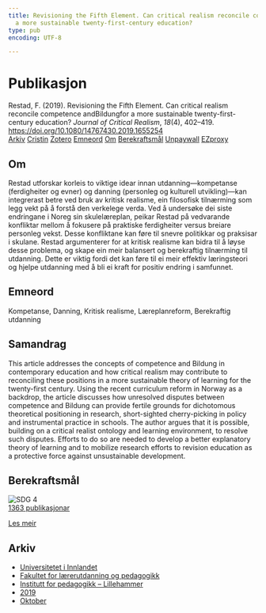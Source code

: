 ```yaml
---
title: Revisioning the Fifth Element. Can critical realism reconcile competence andBildungfor
  a more sustainable twenty-first-century education?
type: pub
encoding: UTF-8

---
```

<h1>Publikasjon</h1>
<article id="csl-bib-container-NA5SUWK2" class="csl-bib-container">
  <div class="csl-bib-body"> <div class="csl-entry">Restad, F. (2019). Revisioning the Fifth Element. Can critical realism reconcile competence andBildungfor a more sustainable twenty-first-century education? <i>Journal of Critical Realism</i>, <i>18</i>(4), 402–419. <a href="https://doi.org/10.1080/14767430.2019.1655254">https://doi.org/10.1080/14767430.2019.1655254</a></div> </div>
  <div class="csl-bib-buttons">
    <a href="#taxonomy-article-NA5SUWK2" alt="archive" class="csl-bib-button">Arkiv</a>
    <a href="https://app.cristin.no/results/show.jsf?id=1739715" alt="Cristin" class="csl-bib-button">Cristin</a>
    <a href="http://zotero.org/groups/5881554/items/NA5SUWK2" alt="Zotero" class="csl-bib-button">Zotero</a>
    <a href="#keywords-article-NA5SUWK2" alt="keywords" class="csl-bib-button">Emneord</a>
    <a href="#about-article-NA5SUWK2" alt="about_pub" class="csl-bib-button">Om</a>
    <a href="#sdg-article-NA5SUWK2" alt="sdg" class="csl-bib-button">Berekraftsmål</a>
    <a href="https://doi.org/10.1080/14767430.2019.1655254" alt="Unpaywall" class="csl-bib-button">Unpaywall</a>
    <a href="https://doi.org/10.1080/14767430.2019.1655254" alt="EZproxy" class="csl-bib-button">EZproxy</a>
  </div>
  <div id="csl-bib-meta-container-NA5SUWK2"></div>
</article>
<div id="csl-bib-meta-NA5SUWK2" class="csl-bib-meta">
  <article id="about-article-NA5SUWK2" class="about_pub-article">
    <h1>Om</h1>
    Restad utforskar korleis to viktige idear innan utdanning—kompetanse (ferdigheiter og evner) og danning (personleg og kulturell utvikling)—kan integrerast betre ved bruk av kritisk realisme, ein filosofisk tilnærming som legg vekt på å forstå den verkelege verda. Ved å undersøke dei siste endringane i Noreg sin skulelæreplan, peikar Restad på vedvarande konfliktar mellom å fokusere på praktiske ferdigheiter versus breiare personleg vekst. Desse konfliktane kan føre til snevre politikkar og praksisar i skulane. Restad argumenterer for at kritisk realisme kan bidra til å løyse desse problema, og skape ein meir balansert og berekraftig tilnærming til utdanning. Dette er viktig fordi det kan føre til ei meir effektiv læringsteori og hjelpe utdanning med å bli ei kraft for positiv endring i samfunnet.
  </article>
  <article id="keywords-article-NA5SUWK2" class="keywords-article">
    <h1>Emneord</h1>
    Kompetanse, Danning, Kritisk realisme, Læreplanreform, Berekraftig utdanning
  </article>
  <article id="abstract-article-NA5SUWK2" class="abstract-article">
    <h1>Samandrag</h1>
    This article addresses the concepts of competence and Bildung in contemporary education and how critical realism may contribute to reconciling these positions in a more sustainable theory of learning for the twenty-first century. Using the recent curriculum reform in Norway as a backdrop, the article discusses how unresolved disputes between competence and Bildung can provide fertile grounds for dichotomous theoretical positioning in research, short-sighted cherry-picking in policy and instrumental practice in schools. The author argues that it is possible, building on a critical realist ontology and learning environment, to resolve such disputes. Efforts to do so are needed to develop a better explanatory theory of learning and to mobilize research efforts to revision education as a protective force against unsustainable development.
  </article>
  <article id="sdg-article-NA5SUWK2" class="sdg-article">
    <h1>Berekraftsmål</h1>
    <div class="sdg-container"><div id="sdg4" class="sdg">
        <img src="{{< params subfolder >}}images/sdg/sdg04_nn.png" class="image" alt="SDG 4">
        <div class="sdg-overlay">
          <a href="{{< params subfolder >}}nn/archive/?sdg=4#archive" class="sdg-publication-count"><span>1363</span> publikasjonar</a>
          <p><a href="https://fn.no/om-fn/fns-baerekraftsmaal/god-utdanning?lang=nno-NO" class="sdg-read-more">Les meir</a></p>
        </div>
      </div></div>
  </article>
  <article id="taxonomy-article-NA5SUWK2" class="taxonomy-article">
    <h1>Arkiv</h1>
    <ul>
      <li><a href="{{< params subfolder >}}nn/archive/?key=3DCRN523">Universitetet i Innlandet</a></li>
      <li><a href="{{< params subfolder >}}nn/archive/?key=WYNZA47F">Fakultet for lærerutdanning og pedagogikk</a></li>
      <li><a href="{{< params subfolder >}}nn/archive/?key=L8MA547R">Institutt for pedagogikk – Lillehammer</a></li>
      <li><a href="{{< params subfolder >}}nn/archive/?key=GVCKFHWP">2019</a></li>
      <li><a href="{{< params subfolder >}}nn/archive/?key=4TPVM73B">Oktober</a></li>
    </ul>
  </article>
</div>
